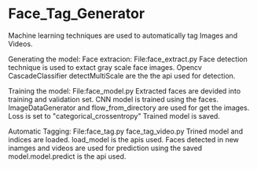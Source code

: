 # Face_Tag_Generator
Machine learning techniques are used to automatically tag Images and Videos.

Generating the model:
Face extracion:
File:face_extract.py
Face detection technique is used to extact gray scale face images. Opencv CascadeClassifier detectMultiScale are the the api used for detection.

Training the model:
File:face_model.py
Extracted faces are devided into training and validation set.
CNN model is trained using the faces. 
ImageDataGenerator and flow_from_directory are used for get the images.
Loss is set to "categorical_crossentropy" 
Trained model is saved. 

Automatic Tagging:
File:face_tag.py
     face_tag_video.py
Trined model and indices are loaded. load_model is the apis used.
Faces detected in new inamges and videos are used for prediction using the saved model.model.predict is the api used.

     
